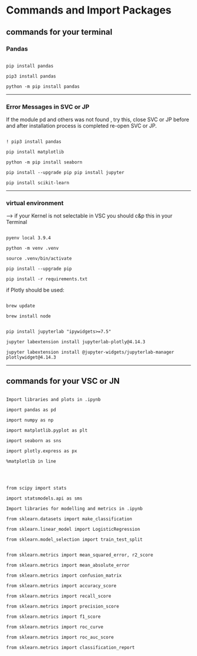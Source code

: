 # __Commands and Import Packages__

## __commands for your terminal__

### __Pandas__

````

pip install pandas

pip3 install pandas

python -m pip install pandas

````

---

### __Error Messages in SVC or JP__

If the module pd and others was not found , try this, close SVC or JP before and after installation process is completed re-open SVC or JP.

````

! pip3 install pandas

pip install matplotlib

python -m pip install seaborn

pip install --upgrade pip pip install jupyter

pip install scikit-learn

````

---

### __virtual environment__

--> if your Kernel is not selectable in VSC you should c&p this in your Terminal 

````

pyenv local 3.9.4

python -m venv .venv

source .venv/bin/activate

pip install --upgrade pip

pip install -r requirements.txt

````

if Plotly should be used:

````

brew update

brew install node


pip install jupyterlab "ipywidgets>=7.5"

jupyter labextension install jupyterlab-plotly@4.14.3

jupyter labextension install @jupyter-widgets/jupyterlab-manager plotlywidget@4.14.3

````

---

## __commands for your VSC or JN__

````

Import libraries and plots in .ipynb

import pandas as pd

import numpy as np

import matplotlib.pyplot as plt

import seaborn as sns

import plotly.express as px

%matplotlib in line

````
<br />

````

from scipy import stats

import statsmodels.api as sms

Import libraries for modelling and metrics in .ipynb

from sklearn.datasets import make_classification

from sklearn.linear_model import LogisticRegression

from sklearn.model_selection import train_test_split


from sklearn.metrics import mean_squared_error, r2_score

from sklearn.metrics import mean_absolute_error

from sklearn.metrics import confusion_matrix

from sklearn.metrics import accuracy_score

from sklearn.metrics import recall_score

from sklearn.metrics import precision_score

from sklearn.metrics import f1_score

from sklearn.metrics import roc_curve

from sklearn.metrics import roc_auc_score

from sklearn.metrics import classification_report


